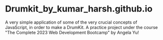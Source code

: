 # Drumkit_by_kumar_harsh.github.io
A very simple application of some of the very crucial concepts of JavaScript, in order to make a DrumKit. A practice project under the course "The Complete 2023 Web Development Bootcamp" by Angela Yu!
